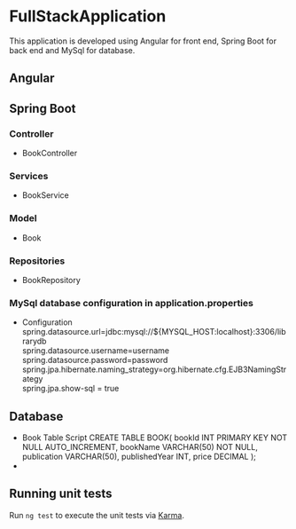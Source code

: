 # FullStackApplication

This application is developed using Angular for front end, Spring Boot for back end and MySql for database.

## Angular 



## Spring Boot
### Controller
- BookController
### Services
- BookService
### Model
- Book
### Repositories
- BookRepository

### MySql database configuration in application.properties
- Configuration
spring.datasource.url=jdbc:mysql://${MYSQL_HOST:localhost}:3306/librarydb<br>
spring.datasource.username=username<br>
spring.datasource.password=password<br>
spring.jpa.hibernate.naming_strategy=org.hibernate.cfg.EJB3NamingStrategy<br>
spring.jpa.show-sql = true<br>

## Database
- Book Table Script
CREATE TABLE BOOK(
bookId INT PRIMARY KEY NOT NULL AUTO_INCREMENT,
bookName VARCHAR(50) NOT NULL,
publication VARCHAR(50),
publishedYear INT,
price DECIMAL
);
- 

## Running unit tests

Run `ng test` to execute the unit tests via [Karma](https://karma-runner.github.io).

